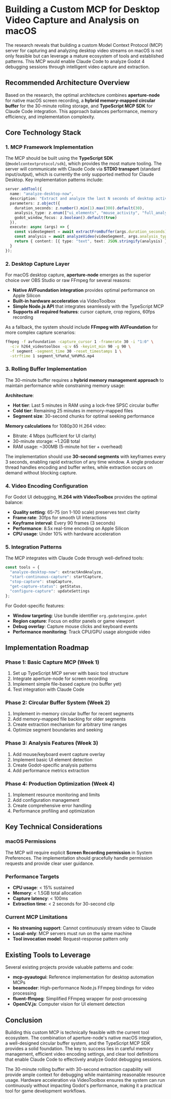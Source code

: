 # Building a Custom MCP for Desktop Video Capture and Analysis on macOS

The research reveals that building a custom Model Context Protocol (MCP) server for capturing and analyzing desktop video streams on macOS is not only feasible but can leverage a mature ecosystem of tools and established patterns. This MCP would enable Claude Code to analyze Godot 4 debugging sessions through intelligent video capture and extraction.

## Recommended Architecture Overview

Based on the research, the optimal architecture combines **aperture-node** for native macOS screen recording, a **hybrid memory-mapped circular buffer** for the 30-minute rolling storage, and **TypeScript MCP SDK** for Claude Code integration. This approach balances performance, memory efficiency, and implementation complexity.

## Core Technology Stack

### 1. MCP Framework Implementation

The MCP should be built using the **TypeScript SDK** (`@modelcontextprotocol/sdk`), which provides the most mature tooling. The server will communicate with Claude Code via **STDIO transport** (standard input/output), which is currently the only supported method for Claude Desktop. Key implementation patterns include:

```typescript
server.addTool({
  name: "analyze-desktop-now",
  description: "Extract and analyze the last N seconds of desktop activity",
  parameters: z.object({
    duration_seconds: z.number().min(1).max(300).default(30),
    analysis_type: z.enum(["ui_elements", "mouse_activity", "full_analysis"]),
    godot_window_focus: z.boolean().default(true)
  }),
  execute: async (args) => {
    const videoSegment = await extractFromBuffer(args.duration_seconds);
    const analysis = await analyzeVideo(videoSegment, args.analysis_type);
    return { content: [{ type: "text", text: JSON.stringify(analysis) }] };
  }
});
```

### 2. Desktop Capture Layer

For macOS desktop capture, **aperture-node** emerges as the superior choice over OBS Studio or raw FFmpeg for several reasons:

- **Native AVFoundation integration** provides optimal performance on Apple Silicon
- **Built-in hardware acceleration** via VideoToolbox
- **Simple Node.js API** that integrates seamlessly with the TypeScript MCP
- **Supports all required features**: cursor capture, crop regions, 60fps recording

As a fallback, the system should include **FFmpeg with AVFoundation** for more complex capture scenarios:

```bash
ffmpeg -f avfoundation -capture_cursor 1 -framerate 30 -i "1:0" \
  -c:v h264_videotoolbox -q:v 65 -keyint_min 90 -g 90 \
  -f segment -segment_time 30 -reset_timestamps 1 \
  -strftime 1 segment_%Y%m%d_%H%M%S.mp4
```

### 3. Rolling Buffer Implementation

The 30-minute buffer requires a **hybrid memory management approach** to maintain performance while constraining memory usage:

**Architecture**: 
- **Hot tier**: Last 5 minutes in RAM using a lock-free SPSC circular buffer
- **Cold tier**: Remaining 25 minutes in memory-mapped files
- **Segment size**: 30-second chunks for optimal seeking performance

**Memory calculations** for 1080p30 H.264 video:
- Bitrate: 4 Mbps (sufficient for UI clarity)
- 30-minute storage: ~1.2GB total
- RAM usage: ~300MB (5-minute hot tier + overhead)

The implementation should use **30-second segments** with keyframes every 3 seconds, enabling rapid extraction of any time window. A single producer thread handles encoding and buffer writes, while extraction occurs on demand without blocking capture.

### 4. Video Encoding Configuration

For Godot UI debugging, **H.264 with VideoToolbox** provides the optimal balance:

- **Quality setting**: 65-75 (on 1-100 scale) preserves text clarity
- **Frame rate**: 30fps for smooth UI interactions
- **Keyframe interval**: Every 90 frames (3 seconds)
- **Performance**: 8.5x real-time encoding on Apple Silicon
- **CPU usage**: Under 10% with hardware acceleration

### 5. Integration Patterns

The MCP integrates with Claude Code through well-defined tools:

```typescript
const tools = {
  "analyze-desktop-now": extractAndAnalyze,
  "start-continuous-capture": startCapture,
  "stop-capture": stopCapture,
  "get-capture-status": getStatus,
  "configure-capture": updateSettings
};
```

For Godot-specific features:
- **Window targeting**: Use bundle identifier `org.godotengine.godot`
- **Region capture**: Focus on editor panels or game viewport
- **Debug overlay**: Capture mouse clicks and keyboard events
- **Performance monitoring**: Track CPU/GPU usage alongside video

## Implementation Roadmap

### Phase 1: Basic Capture MCP (Week 1)
1. Set up TypeScript MCP server with basic tool structure
2. Integrate aperture-node for screen recording
3. Implement simple file-based capture (no buffer yet)
4. Test integration with Claude Code

### Phase 2: Circular Buffer System (Week 2)
1. Implement in-memory circular buffer for recent segments
2. Add memory-mapped file backing for older segments
3. Create extraction mechanism for arbitrary time ranges
4. Optimize segment boundaries and seeking

### Phase 3: Analysis Features (Week 3)
1. Add mouse/keyboard event capture overlay
2. Implement basic UI element detection
3. Create Godot-specific analysis patterns
4. Add performance metrics extraction

### Phase 4: Production Optimization (Week 4)
1. Implement resource monitoring and limits
2. Add configuration management
3. Create comprehensive error handling
4. Performance profiling and optimization

## Key Technical Considerations

### macOS Permissions
The MCP will require explicit **Screen Recording permission** in System Preferences. The implementation should gracefully handle permission requests and provide clear user guidance.

### Performance Targets
- **CPU usage**: < 15% sustained
- **Memory**: < 1.5GB total allocation
- **Capture latency**: < 100ms
- **Extraction time**: < 2 seconds for 30-second clip

### Current MCP Limitations
- **No streaming support**: Cannot continuously stream video to Claude
- **Local-only**: MCP servers must run on the same machine
- **Tool invocation model**: Request-response pattern only

## Existing Tools to Leverage

Several existing projects provide valuable patterns and code:
- **mcp-pyautogui**: Reference implementation for desktop automation MCPs
- **beamcoder**: High-performance Node.js FFmpeg bindings for video processing
- **fluent-ffmpeg**: Simplified FFmpeg wrapper for post-processing
- **OpenCV.js**: Computer vision for UI element detection

## Conclusion

Building this custom MCP is technically feasible with the current tool ecosystem. The combination of aperture-node's native macOS integration, a well-designed circular buffer system, and the TypeScript MCP SDK provides a solid foundation. The key to success lies in careful memory management, efficient video encoding settings, and clear tool definitions that enable Claude Code to effectively analyze Godot debugging sessions.

The 30-minute rolling buffer with 30-second extraction capability will provide ample context for debugging while maintaining reasonable resource usage. Hardware acceleration via VideoToolbox ensures the system can run continuously without impacting Godot's performance, making it a practical tool for game development workflows.